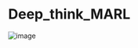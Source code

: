 # Deep_think_MARL

![image](https://github.com/user-attachments/assets/8de51198-5adb-49c9-9a8e-356e7d8167ea)
